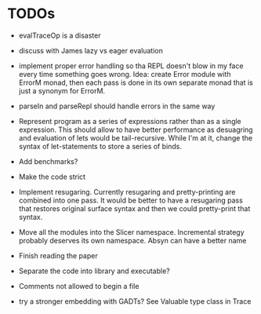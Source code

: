 TODOs
=====

  * evalTraceOp is a disaster

  * discuss with James lazy vs eager evaluation

  * implement proper error handling so tha REPL doesn't blow in my face every
    time something goes wrong.  Idea: create Error module with ErrorM monad,
    then each pass is done in its own separate monad that is just a synonym for
    ErrorM.

  * parseIn and parseRepl should handle errors in the same way

  * Represent program as a series of expressions rather than as a single
    expression.  This should allow to have better performance as desuagring and
    evaluation of lets would be tail-recursive.  While I'm at it, change the
    syntax of let-statements to store a series of binds.

  * Add benchmarks?

  * Make the code strict

  * Implement resugaring. Currently resugaring and pretty-printing are combined
    into one pass.  It would be better to have a resugaring pass that restores
    original surface syntax and then we could pretty-print that syntax.

  * Move all the modules into the Slicer namespace.  Incremental strategy
    probably deserves its own namespace.  Absyn can have a better name

  * Finish reading the paper

  * Separate the code into library and executable?

  * Comments not allowed to begin a file

  * try a stronger embedding with GADTs?  See Valuable type class in Trace
